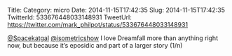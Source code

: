 Title: 
Category: micro
Date: 2014-11-15T17:42:35
Slug: 2014-11-15T17:42:35
TwitterId: 533676448033148931
TweetUrl: https://twitter.com/mark_philpot/status/533676448033148931

[@Spacekatgal](https://twitter.com/Spacekatgal) [@isometricshow](https://twitter.com/isometricshow) I love Dreamfall more than anything right now, but because it’s eposidic and part of a larger story (1/n)